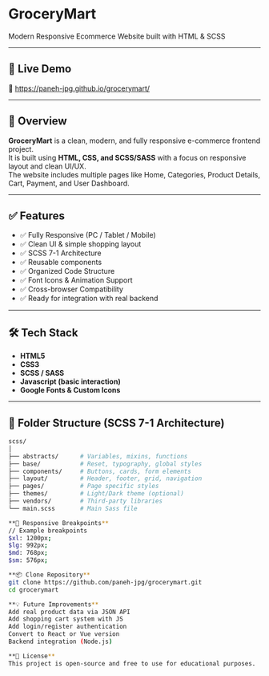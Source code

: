 # GroceryMart
Modern Responsive Ecommerce Website built with HTML & SCSS

---

## 🚀 Live Demo
🔗 https://paneh-jpg.github.io/grocerymart/

---

## 📌 Overview
**GroceryMart** is a clean, modern, and fully responsive e-commerce frontend project.  
It is built using **HTML, CSS, and SCSS/SASS** with a focus on responsive layout and clean UI/UX.  
The website includes multiple pages like Home, Categories, Product Details, Cart, Payment, and User Dashboard.

---

## ✅ Features
- ✅ Fully Responsive (PC / Tablet / Mobile)
- ✅ Clean UI & simple shopping layout
- ✅ SCSS 7-1 Architecture
- ✅ Reusable components
- ✅ Organized Code Structure
- ✅ Font Icons & Animation Support
- ✅ Cross-browser Compatibility
- ✅ Ready for integration with real backend


---

## 🛠️ Tech Stack
- **HTML5**
- **CSS3**
- **SCSS / SASS**
- **Javascript (basic interaction)**
- **Google Fonts & Custom Icons**

---

## 📁 Folder Structure (SCSS 7-1 Architecture)

```bash
scss/
│
├── abstracts/      # Variables, mixins, functions
├── base/           # Reset, typography, global styles
├── components/     # Buttons, cards, form elements
├── layout/         # Header, footer, grid, navigation
├── pages/          # Page specific styles
├── themes/         # Light/Dark theme (optional)
├── vendors/        # Third-party libraries
└── main.scss       # Main Sass file

**📱 Responsive Breakpoints**
// Example breakpoints
$xl: 1200px;
$lg: 992px;
$md: 768px;
$sm: 576px;

**📦 Clone Repository**
git clone https://github.com/paneh-jpg/grocerymart.git
cd grocerymart

**💡 Future Improvements**
Add real product data via JSON API
Add shopping cart system with JS
Add login/register authentication
Convert to React or Vue version
Backend integration (Node.js)

**📝 License**
This project is open-source and free to use for educational purposes.
